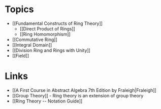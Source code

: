 # Topics
* [[Fundamental Constructs of Ring Theory]]
	* [[Direct Product of Rings]]
	* [[Ring Homomorphism]]
* [[Commutative Ring]]
* [[Integral Domain]]
* [[Division Ring and Rings with Unity]]
* [[Field]]

# Links
* [[A First Course in Abstract Algebra 7th Edition by Fraleigh|Fraleigh]]
* [[Group Theory]] - Ring theory is an extension of group theory
* [[Ring Theory -- Notation Guide]]